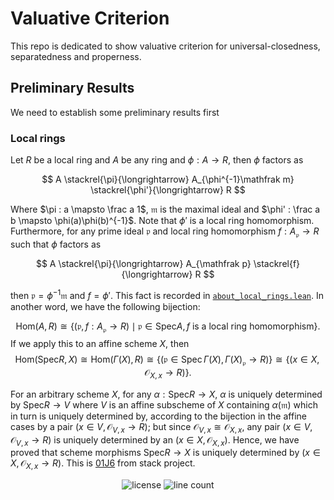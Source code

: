 # Valuative Criterion

This repo is dedicated to show valuative criterion for universal-closedness, separatedness and properness.

## Preliminary Results
We need to establish some preliminary results first

### Local rings

Let $R$ be a local ring and $A$ be any ring and $\phi : A \longrightarrow R$, then $\phi$ factors as

$$
A \stackrel{\pi}{\longrightarrow} A_{\phi^{-1}\mathfrak m} \stackrel{\phi'}{\longrightarrow} R
$$

Where $\pi : a \mapsto \frac a 1$, $\mathfrak m$ is the maximal ideal and $\phi' : \frac a b \mapsto \phi(a)\phi(b)^{-1}$.
Note that $\phi'$ is a local ring homomorphism. Furthermore, for any prime ideal $\mathfrak p$ and local ring homomorphism $f : A_{\mathfrak p}\longrightarrow R$ such that $\phi$ factors as

$$
A \stackrel{\pi}{\longrightarrow} A_{\mathfrak p} \stackrel{f}{\longrightarrow} R
$$

then $\mathfrak p = \phi^{-1}\mathfrak m$ and $f = \phi'$. This fact is recorded in [`about_local_rings.lean`](src/about_local_rings.lean#L235). In another word, we have the following bijection:

$$
\mathrm{Hom}(A, R) \cong \{(\mathfrak p, f : A_{\mathfrak p}\to R)\mid \mathfrak p\in\mathrm{Spec} A, f\text{ is a local ring homomorphism}\}.
$$
If we apply this to an affine scheme $X$, then $$
\mathrm{Hom}(\mathrm{Spec} R, X)\cong \mathrm{Hom}(\Gamma(X), R)\cong\{(\mathfrak p \in \mathrm{Spec}\,\Gamma(X), \Gamma(X)_{\mathfrak p}\to R)\}\cong\{(x \in X, \mathcal{O}_{X, x}\to R)\}.
$$

For an arbitrary scheme $X$, for any $\alpha : \mathrm{Spec} R\to X$, $\alpha$ is uniquely determined by $\mathrm{Spec} R \to V$ where $V$ is an affine subscheme of $X$ containing $\alpha(\mathfrak m)$  which in turn is uniquely determined by, according to the bijection in the affine cases by a pair $(x \in V, \mathcal{O}_{V, x}\to R)$; but since $\mathcal O_{V, x}\cong \mathcal O_{X, x}$, any pair $(x \in V, \mathcal O_{V, x}\to R)$ is uniquely determined by an $(x \in X, \mathcal O_{X, x})$. Hence, we have proved that scheme morphisms $\mathrm{Spec} R\to X$ is uniquely determined by $(x\in X, \mathcal O_{X, x}\to R)$. This is [01J6](https://stacks.math.columbia.edu/tag/01J6) from stack project.

<div align='center'>

![license](https://img.shields.io/bower/l/mi) ![line count](https://img.shields.io/tokei/lines/github/jjaassoonn/vc)
